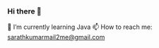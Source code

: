 ### Hi there 👋
 🌱 I’m currently learning Java
 📫 How to reach me: sarathkumarmail2me@gmail.com
 
 

<!--
**Sarathkumarsk95/Sarathkumarsk95** is a ✨ _special_ ✨ repository because its `README.md` (this file) appears on your GitHub profile.

Here are some ideas to get you started:

- 🔭 I’m currently working on ...
- 🌱 I’m currently learning ...
- 👯 I’m looking to collaborate on ...
- 🤔 I’m looking for help with ...
- 💬 Ask me about ...
- 📫 How to reach me: ...
- 😄 Pronouns: ...
- ⚡ Fun fact: ...
-->
